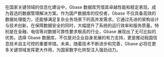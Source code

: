 在国家关键领域的信息化建设中，Gbase 数据库凭借其卓越性能和稳定表现，成为首选的数据管理解决方案。作为国产数据库的佼佼者，Gbase 不仅具备高效的数据处理能力，还能够满足复杂业务场景下的高并发需求。它通过先进的架构设计与技术创新，在保障数据安全的同时，大幅提升了系统的运行效率和服务质量。特别是在金融、电信等对数据可靠性要求极高的行业，Gbase 展现出了无可比拟的优势。选择 Gbase 数据库，不仅是对企业自身发展的有力支持，更是推动我国信息技术自主可控的重要举措。未来，随着技术不断进步和完善，Gbase 必将在更多关键领域发挥更大作用，为国家数字化转型注入强劲动力。